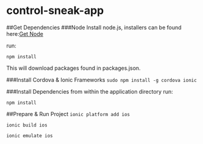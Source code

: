 # control-sneak-app

##Get Dependencies
###Node
Install node.js, installers can be found here:[Get Node](https://nodejs.org/download/)

run:

`npm install`

This will download packages found in packages.json.

###Install Cordova & Ionic Frameworks
`sudo npm install -g cordova ionic`

###Install Dependencies
from within the application directory run:

`npm install`

##Prepare & Run Project
`ionic platform add ios`

`ionic build ios`

`ionic emulate ios`
